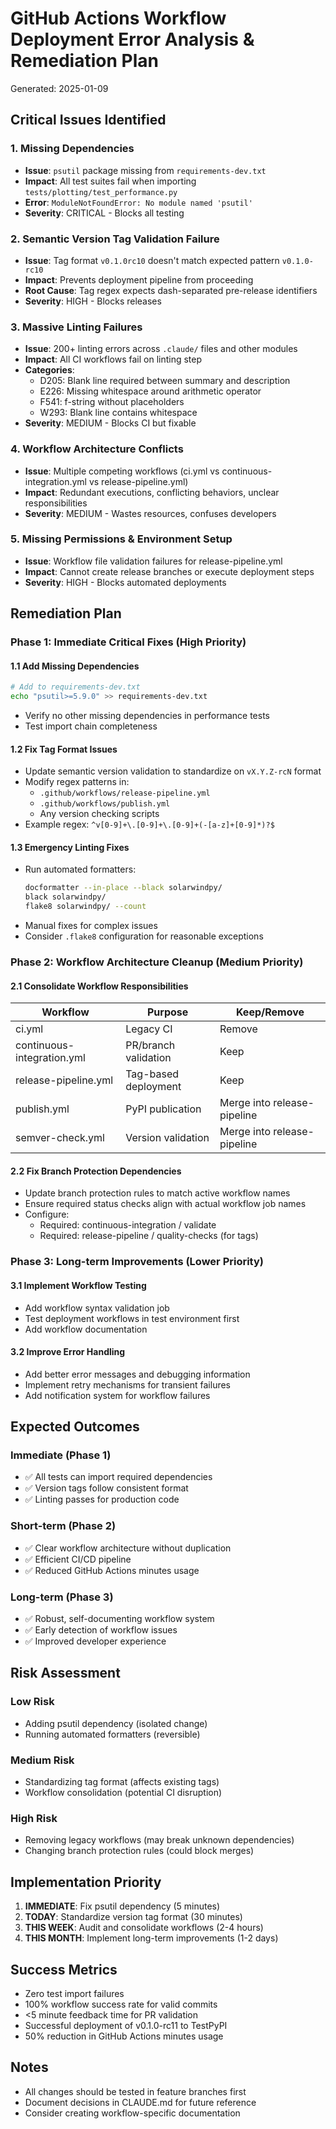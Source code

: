 # GitHub Actions Workflow Deployment Error Analysis & Remediation Plan
Generated: 2025-01-09

## Critical Issues Identified

### 1. **Missing Dependencies**
- **Issue**: `psutil` package missing from `requirements-dev.txt`
- **Impact**: All test suites fail when importing `tests/plotting/test_performance.py`
- **Error**: `ModuleNotFoundError: No module named 'psutil'`
- **Severity**: CRITICAL - Blocks all testing

### 2. **Semantic Version Tag Validation Failure**
- **Issue**: Tag format `v0.1.0rc10` doesn't match expected pattern `v0.1.0-rc10`
- **Impact**: Prevents deployment pipeline from proceeding
- **Root Cause**: Tag regex expects dash-separated pre-release identifiers
- **Severity**: HIGH - Blocks releases

### 3. **Massive Linting Failures**
- **Issue**: 200+ linting errors across `.claude/` files and other modules
- **Impact**: All CI workflows fail on linting step
- **Categories**: 
  - D205: Blank line required between summary and description
  - E226: Missing whitespace around arithmetic operator
  - F541: f-string without placeholders
  - W293: Blank line contains whitespace
- **Severity**: MEDIUM - Blocks CI but fixable

### 4. **Workflow Architecture Conflicts**
- **Issue**: Multiple competing workflows (ci.yml vs continuous-integration.yml vs release-pipeline.yml)
- **Impact**: Redundant executions, conflicting behaviors, unclear responsibilities
- **Severity**: MEDIUM - Wastes resources, confuses developers

### 5. **Missing Permissions & Environment Setup**
- **Issue**: Workflow file validation failures for release-pipeline.yml
- **Impact**: Cannot create release branches or execute deployment steps
- **Severity**: HIGH - Blocks automated deployments

## Remediation Plan

### Phase 1: Immediate Critical Fixes (High Priority)

#### 1.1 Add Missing Dependencies
```bash
# Add to requirements-dev.txt
echo "psutil>=5.9.0" >> requirements-dev.txt
```
- Verify no other missing dependencies in performance tests
- Test import chain completeness

#### 1.2 Fix Tag Format Issues
- Update semantic version validation to standardize on `vX.Y.Z-rcN` format
- Modify regex patterns in:
  - `.github/workflows/release-pipeline.yml`
  - `.github/workflows/publish.yml`
  - Any version checking scripts
- Example regex: `^v[0-9]+\.[0-9]+\.[0-9]+(-[a-z]+[0-9]*)?$`

#### 1.3 Emergency Linting Fixes
- Run automated formatters:
  ```bash
  docformatter --in-place --black solarwindpy/
  black solarwindpy/
  flake8 solarwindpy/ --count
  ```
- Manual fixes for complex issues
- Consider `.flake8` configuration for reasonable exceptions

### Phase 2: Workflow Architecture Cleanup (Medium Priority)

#### 2.1 Consolidate Workflow Responsibilities
| Workflow | Purpose | Keep/Remove |
|----------|---------|-------------|
| ci.yml | Legacy CI | Remove |
| continuous-integration.yml | PR/branch validation | Keep |
| release-pipeline.yml | Tag-based deployment | Keep |
| publish.yml | PyPI publication | Merge into release-pipeline |
| semver-check.yml | Version validation | Merge into release-pipeline |

#### 2.2 Fix Branch Protection Dependencies
- Update branch protection rules to match active workflow names
- Ensure required status checks align with actual workflow job names
- Configure:
  - Required: continuous-integration / validate
  - Required: release-pipeline / quality-checks (for tags)

### Phase 3: Long-term Improvements (Lower Priority)

#### 3.1 Implement Workflow Testing
- Add workflow syntax validation job
- Test deployment workflows in test environment first
- Add workflow documentation

#### 3.2 Improve Error Handling
- Add better error messages and debugging information
- Implement retry mechanisms for transient failures
- Add notification system for workflow failures

## Expected Outcomes

### Immediate (Phase 1)
- ✅ All tests can import required dependencies
- ✅ Version tags follow consistent format
- ✅ Linting passes for production code

### Short-term (Phase 2)
- ✅ Clear workflow architecture without duplication
- ✅ Efficient CI/CD pipeline
- ✅ Reduced GitHub Actions minutes usage

### Long-term (Phase 3)
- ✅ Robust, self-documenting workflow system
- ✅ Early detection of workflow issues
- ✅ Improved developer experience

## Risk Assessment

### Low Risk
- Adding psutil dependency (isolated change)
- Running automated formatters (reversible)

### Medium Risk
- Standardizing tag format (affects existing tags)
- Workflow consolidation (potential CI disruption)

### High Risk
- Removing legacy workflows (may break unknown dependencies)
- Changing branch protection rules (could block merges)

## Implementation Priority

1. **IMMEDIATE**: Fix psutil dependency (5 minutes)
2. **TODAY**: Standardize version tag format (30 minutes)
3. **THIS WEEK**: Audit and consolidate workflows (2-4 hours)
4. **THIS MONTH**: Implement long-term improvements (1-2 days)

## Success Metrics
- Zero test import failures
- 100% workflow success rate for valid commits
- <5 minute feedback time for PR validation
- Successful deployment of v0.1.0-rc11 to TestPyPI
- 50% reduction in GitHub Actions minutes usage

## Notes
- All changes should be tested in feature branches first
- Document decisions in CLAUDE.md for future reference
- Consider creating workflow-specific documentation